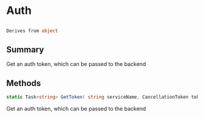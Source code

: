 # Auth

## 
```c#
Derives from object
```

## Summary

Get an auth token, which can be passed to the backend
## Methods

```c#
static Task<string> GetToken( string serviceName, CancellationToken token = null) 
```
Get an auth token, which can be passed to the backend
